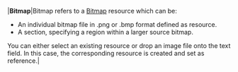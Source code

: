 |**Bitmap**|Bitmap refers to a [Bitmap](./Bitmap.md) resource which can be:<ul><li>An individual bitmap file in .png or .bmp format defined as resource.</li><li>A section, specifying a region within a larger source bitmap.</li></ul>You can either select an existing resource or drop an image file onto the text field. In this case, the corresponding resource is created and set as reference.|